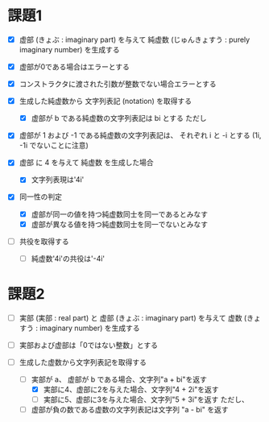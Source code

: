 # 課題1
- [x] 虚部 (きょぶ : imaginary part) を与えて 純虚数 (じゅんきょすう : purely imaginary number) を生成する

- [x] 虚部が0である場合はエラーとする
- [x] コンストラクタに渡された引数が整数でない場合エラーとする

- [x] 生成した純虚数から 文字列表記 (notation) を取得する
  - [x] 虚部が b である純虚数の文字列表記は bi とする
ただし
- [x] 虚部が 1 および -1 である純虚数の文字列表記は、 それぞれ i と -i とする (1i, -1i でないことに注意)
- [x] 虚部 に 4 を与えて 純虚数 を生成した場合
  - [x] 文字列表現は'4i'


- [x] 同一性の判定
  - [x] 虚部が同一の値を持つ純虚数同士を同一であるとみなす
  - [x] 虚部が異なる値を持つ純虚数同士を同一でないとみなす

- [ ] 共役を取得する
  - [ ] 純虚数'4i'の共役は'-4i'


# 課題2
- [ ] 実部 (実部 : real part) と 虚部 (きょぶ : imaginary part) を与えて 虚数 (きょすう : imaginary number) を生成する

- [ ] 実部および虚部は「0ではない整数」とする

- [ ] 生成した虚数から文字列表記を取得する
  - [ ] 実部が a、 虚部が b である場合、文字列"a + bi"を返す
    - [x] 実部に4、虚部に2を与えた場合、文字列"4 + 2i"を返す
    - [ ] 実部に5、虚部に3を与えた場合、文字列"5 + 3i"を返す
  ただし、
  - [ ] 虚部が負の数である虚数の文字列表記は文字列 "a - bi" を返す
